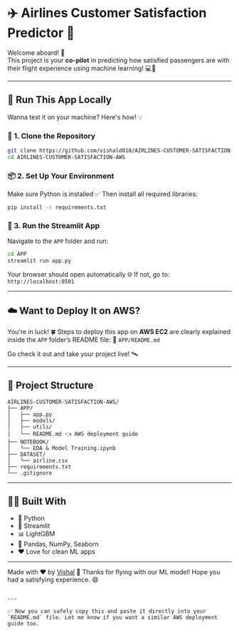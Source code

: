 
# ✈️ Airlines Customer Satisfaction Predictor 🎯

Welcome aboard! 🛫  
This project is your **co-pilot** in predicting how satisfied passengers are with their flight experience using machine learning! 💻🧠

---

## 🚀 Run This App Locally

Wanna test it on your machine? Here's how! 💡

### 🧰 1. Clone the Repository

```bash
git clone https://github.com/vishald018/AIRLINES-CUSTOMER-SATISFACTION-AWS.git
cd AIRLINES-CUSTOMER-SATISFACTION-AWS
````

### 📦 2. Set Up Your Environment

Make sure Python is installed ✅
Then install all required libraries:

```bash
pip install -r requirements.txt
```

### 🧠 3. Run the Streamlit App

Navigate to the `APP` folder and run:

```bash
cd APP
streamlit run app.py
```

Your browser should open automatically 🌐
If not, go to: `http://localhost:8501`

---

## ☁️ Want to Deploy It on AWS?

You're in luck! 🍀
Steps to deploy this app on **AWS EC2** are clearly explained inside the `APP` folder’s README file:
📁 `APP/README.md`

Go check it out and take your project live! 🛰️

---

## 📂 Project Structure

```
AIRLINES-CUSTOMER-SATISFACTION-AWS/
├── APP/
│   ├── app.py
│   ├── models/
│   ├── utils/
│   └── README.md 👈 AWS deployment guide
├── NOTEBOOK/
│   └── EDA & Model Training.ipynb
├── DATASET/
│   └── airline.csv
├── requirements.txt
└── .gitignore
```

---

## 🧑‍💻 Built With

* 🐍 Python
* 🌟 Streamlit
* 📊 LightGBM
* 🧹 Pandas, NumPy, Seaborn
* ❤️ Love for clean ML apps

---

Made with ❤️ by [Vishal](https://github.com/vishald018)
🛬 Thanks for flying with our ML model! Hope you had a satisfying experience. 😄

```

---

✅ Now you can safely copy this and paste it directly into your `README.md` file. Let me know if you want a similar AWS deployment guide too.
```
